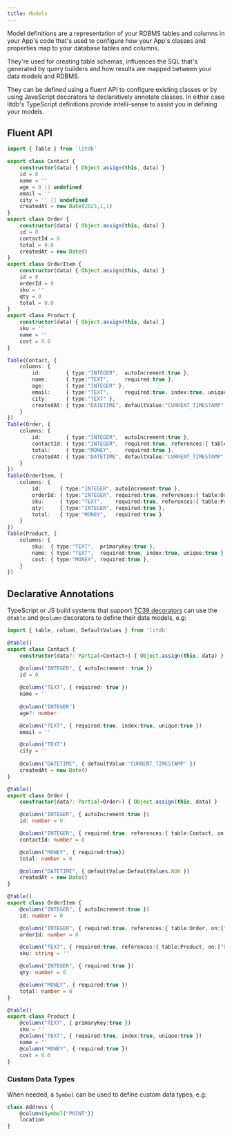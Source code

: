 ```yaml
---
title: Models
---
```


Model definitions are a representation of your RDBMS tables and columns in your App's code that's used to
configure how your App's classes and properties map to your database tables and columns.

They're used for creating table schemas, influences the SQL that's generated by query builders and how results 
are mapped between your data models and RDBMS.

They can be defined using a fluent API to configure existing classes or by using JavaScript decorators to declaratively 
annotate classes. In either case litdb's TypeScript definitions provide intelli-sense to assist you in defining your models. 

## Fluent API

```ts
import { Table } from 'litdb'

export class Contact {
    constructor(data) { Object.assign(this, data) }
    id = 0
    name = ''
    age = 0 || undefined
    email = ''
    city = '' || undefined
    createdAt = new Date(2025,1,1)
}
export class Order {
    constructor(data) { Object.assign(this, data) }
    id = 0
    contactId = 0
    total = 0.0
    createdAt = new Date()
}
export class OrderItem {
    constructor(data) { Object.assign(this, data) }
    id = 0
    orderId = 0
    sku = ''
    qty = 0
    total = 0.0
}
export class Product {
    constructor(data) { Object.assign(this, data) }
    sku = ''
    name = ''
    cost = 0.0
}

Table(Contact, {
    columns: {
        id:        { type:"INTEGER",  autoIncrement:true },
        name:      { type:"TEXT",     required:true },
        age:       { type:"INTEGER" },
        email:     { type:"TEXT",     required:true, index:true, unique:true },
        city:      { type:"TEXT" },
        createdAt: { type:"DATETIME", defaultValue:"CURRENT_TIMESTAMP" },
    }
})
Table(Order, {
    columns: {
        id:        { type:"INTEGER",  autoIncrement:true },
        contactId: { type:"INTEGER",  required:true, references:{ table:Contact, on:["DELETE","CASCADE"] } },
        total:     { type:"MONEY",    required:true },
        createdAt: { type:"DATETIME", defaultValue:"CURRENT_TIMESTAMP" },
    }
})
Table(OrderItem, {
    columns: {
        id:      { type:"INTEGER", autoIncrement:true },
        orderId: { type:"INTEGER", required:true, references:{ table:Order,   on:["DELETE","RESTRICT"] } },
        sku:     { type:"TEXT",    required:true, references:{ table:Product, on:["DELETE","RESTRICT"] } },
        qty:     { type:"INTEGER", required:true },
        total:   { type:"MONEY",   required:true }
    }
})
Table(Product, {
    columns: {
        sku:  { type:"TEXT",  primaryKey:true },
        name: { type:"TEXT",  required:true, index:true, unique:true },
        cost: { type:"MONEY", required:true },
    }
})
```

## Declarative Annotations

TypeScript or JS build systems that support [TC39 decorators](https://github.com/tc39/proposal-decorators) can use the 
`@table` and `@column` decorators to define their data models, e.g: 

```ts
import { table, column, DefaultValues } from 'litdb'

@table()
export class Contact {
    constructor(data?: Partial<Contact>) { Object.assign(this, data) }

    @column("INTEGER", { autoIncrement: true })
    id = 0
    
    @column("TEXT", { required: true })
    name = ''
    
    @column("INTEGER")
    age?: number

    @column("TEXT", { required:true, index:true, unique:true })
    email = ''

    @column("TEXT")
    city = ''
    
    @column("DATETIME", { defaultValue:'CURRENT_TIMESTAMP' })
    createdAt = new Date()
}

@table()
export class Order {
    constructor(data?: Partial<Order>) { Object.assign(this, data) }

    @column("INTEGER", { autoIncrement:true })
    id: number = 0

    @column("INTEGER", { required:true, references:{ table:Contact, on:["DELETE","CASCADE"] } })
    contactId: number = 0

    @column("MONEY", { required:true})
    total: number = 0

    @column("DATETIME", { defaultValue:DefaultValues.NOW })
    createdAt = new Date()
}

@table()
export class OrderItem {
    @column("INTEGER", { autoIncrement:true })
    id: number = 0

    @column("INTEGER", { required:true, references:{ table:Order, on:["DELETE","RESTRICT"] } })
    orderId: number = 0

    @column("TEXT", { required:true, references:{ table:Product, on:["DELETE","RESTRICT"] } })
    sku: string = ''

    @column("INTEGER", { required:true })
    qty: number = 0

    @column("MONEY", { required:true })
    total: number = 0
}

@table()
export class Product {
    @column("TEXT", { primaryKey:true })
    sku = ''
    @column("TEXT", { required:true, index:true, unique:true })
    name = ''
    @column("MONEY", { required:true })
    cost = 0.0
}
```

### Custom Data Types

When needed, a `Symbol` can be used to define custom data types, e.g:

```ts
class Address {
    @column(Symbol("POINT"))
    location
}
```
